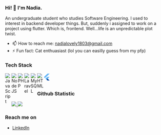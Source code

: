 ### Hi! 👋 I'm Nadia.

An undergraduate student who studies Software Engineering. I used to interest in backend developer things. But, suddenly i assigned to work on a project using flutter. Which is, frontend. Well...life is an unpredictable plot twist.

- 📫 How to reach me: nadialovely1803@gmail.com
- ⚡ Fun fact: Cat enthuasiast (lol you can easilly guess from my pfp)

### Tech Stack
  <a href="#"><img align="left" alt="JavaScript" title="JavaScript" width="21px" src="https://upload.wikimedia.org/wikipedia/commons/9/99/Unofficial_JavaScript_logo_2.svg" /></a>
  <a href="https://nodejs.org/"><img align="left" alt="NodeJS" title="NodeJS" width="21px" src="https://seeklogo.com/images/N/nodejs-logo-FBE122E377-seeklogo.com.png" /></a>
  <a href="https://reactjs.org/"><img align="left" alt="PHP" title="PHP" width="21px" src="https://www.php.net/images/logos/new-php-logo.svg" /></a>
  <a href="https://reactjs.org/"><img align="left" alt="Laravel" title="Laravel" width="21px" src="https://upload.wikimedia.org/wikipedia/commons/9/9a/Laravel.svg" /></a>
  <a href="https://reactjs.org/"><img align="left" alt="MySQL" title="MySQL" width="21px" src="https://upload.wikimedia.org/wikipedia/commons/b/b2/Database-mysql.svg" /></a>
  <a href="https://reactjs.org/"><img align="left" alt="HTML" title="HTML" width="21px" src="https://upload.wikimedia.org/wikipedia/commons/6/61/HTML5_logo_and_wordmark.svg" /></a>
  <a href="https://reactjs.org/"><img align="left" alt="HTML" title="HTML" width="21px" src="https://raw.githubusercontent.com/dnfield/flutter_svg/7d374d7107561cbd906d7c0ca26fef02cc01e7c8/example/assets/flutter_logo.svg?sanitize=true" /></a>

  <br>
  <br>
  
### Github Statistic
<p align="left">
<a href="https://github.com/nadialvy">
  <img height="180em" src="https://github-readme-stats-eight-theta.vercel.app/api?username=nadialvy&show_icons=true&theme=algolia&include_all_commits=true&count_private=true"/>
  <img height="180em" src="https://github-readme-stats-eight-theta.vercel.app/api/top-langs/?username=nadialvy&layout=compact&langs_count=8&theme=algolia"/>
</a>
</p>

### Reach me on
- <a href="https://linkedin.com/in/nadia-lovely/">LinkedIn</a>
